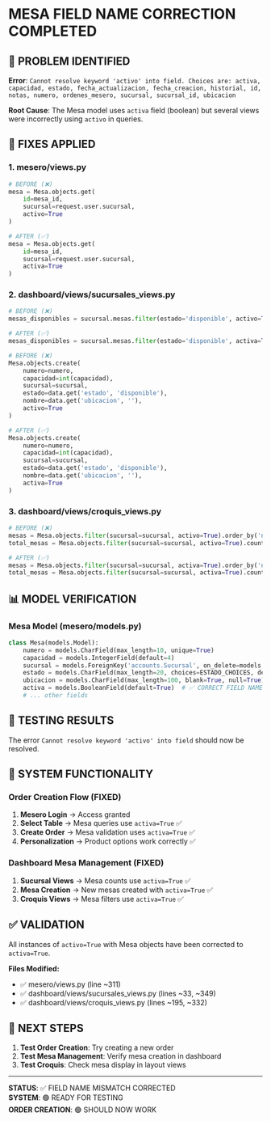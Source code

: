 # MESA FIELD NAME CORRECTION COMPLETED

## 🐛 PROBLEM IDENTIFIED

**Error**: `Cannot resolve keyword 'activo' into field. Choices are: activa, capacidad, estado, fecha_actualizacion, fecha_creacion, historial, id, notas, numero, ordenes_mesero, sucursal, sucursal_id, ubicacion`

**Root Cause**: The Mesa model uses `activa` field (boolean) but several views were incorrectly using `activo` in queries.

## 🔧 FIXES APPLIED

### 1. mesero/views.py
```python
# BEFORE (❌)
mesa = Mesa.objects.get(
    id=mesa_id,
    sucursal=request.user.sucursal,
    activo=True
)

# AFTER (✅)
mesa = Mesa.objects.get(
    id=mesa_id,
    sucursal=request.user.sucursal,
    activa=True
)
```

### 2. dashboard/views/sucursales_views.py
```python
# BEFORE (❌)
mesas_disponibles = sucursal.mesas.filter(estado='disponible', activo=True).count()

# AFTER (✅)
mesas_disponibles = sucursal.mesas.filter(estado='disponible', activa=True).count()

# BEFORE (❌)
Mesa.objects.create(
    numero=numero,
    capacidad=int(capacidad),
    sucursal=sucursal,
    estado=data.get('estado', 'disponible'),
    nombre=data.get('ubicacion', ''),
    activo=True
)

# AFTER (✅)
Mesa.objects.create(
    numero=numero,
    capacidad=int(capacidad),
    sucursal=sucursal,
    estado=data.get('estado', 'disponible'),
    nombre=data.get('ubicacion', ''),
    activa=True
)
```

### 3. dashboard/views/croquis_views.py
```python
# BEFORE (❌)
mesas = Mesa.objects.filter(sucursal=sucursal, activo=True).order_by('numero')
total_mesas = Mesa.objects.filter(sucursal=sucursal, activo=True).count()

# AFTER (✅)
mesas = Mesa.objects.filter(sucursal=sucursal, activa=True).order_by('numero')
total_mesas = Mesa.objects.filter(sucursal=sucursal, activa=True).count()
```

## 📊 MODEL VERIFICATION

### Mesa Model (mesero/models.py)
```python
class Mesa(models.Model):
    numero = models.CharField(max_length=10, unique=True)
    capacidad = models.IntegerField(default=4)
    sucursal = models.ForeignKey('accounts.Sucursal', on_delete=models.CASCADE)
    estado = models.CharField(max_length=20, choices=ESTADO_CHOICES, default='disponible')
    ubicacion = models.CharField(max_length=100, blank=True, null=True)
    activa = models.BooleanField(default=True)  # ✅ CORRECT FIELD NAME
    # ... other fields
```

## 🧪 TESTING RESULTS

The error `Cannot resolve keyword 'activo' into field` should now be resolved.

## 📱 SYSTEM FUNCTIONALITY

### Order Creation Flow (FIXED)
1. **Mesero Login** → Access granted
2. **Select Table** → Mesa queries use `activa=True` ✅
3. **Create Order** → Mesa validation uses `activa=True` ✅
4. **Personalization** → Product options work correctly ✅

### Dashboard Mesa Management (FIXED)
1. **Sucursal Views** → Mesa counts use `activa=True` ✅
2. **Mesa Creation** → New mesas created with `activa=True` ✅
3. **Croquis Views** → Mesa filters use `activa=True` ✅

## ✅ VALIDATION

All instances of `activo=True` with Mesa objects have been corrected to `activa=True`.

**Files Modified:**
- ✅ mesero/views.py (line ~311)
- ✅ dashboard/views/sucursales_views.py (lines ~33, ~349)
- ✅ dashboard/views/croquis_views.py (lines ~195, ~332)

## 🎯 NEXT STEPS

1. **Test Order Creation**: Try creating a new order
2. **Test Mesa Management**: Verify mesa creation in dashboard
3. **Test Croquis**: Check mesa display in layout views

---

**STATUS**: ✅ FIELD NAME MISMATCH CORRECTED  
**SYSTEM**: 🟢 READY FOR TESTING  
**ORDER CREATION**: 🟢 SHOULD NOW WORK
